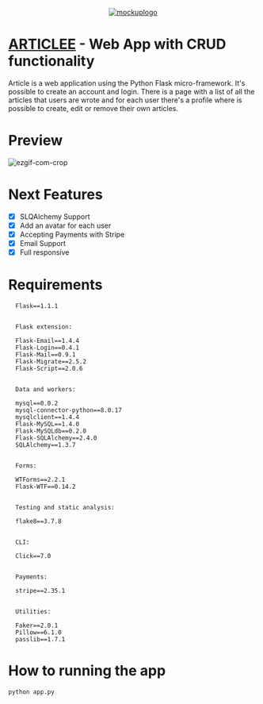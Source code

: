 <p align="center">
  <a href="https://www.danielemingolla.site"><img src="https://i.ibb.co/1JXvqLz/mockuplogo.png" alt="mockuplogo" border="0"></a>

  # <u>ARTICLEE</u> - Web App with CRUD functionality
   Article is a web application using the Python Flask micro-framework. It's possible to create an account and login.
   There is a page with a list of all the articles that users are wrote and for each user there's a profile where is possible to create, edit or remove their own articles.

  # Preview
  <img src="https://i.ibb.co/YBjzW7c/ezgif-com-crop.gif" alt="ezgif-com-crop" border="0">
</p>

# Next Features
- [X] SLQAlchemy Support
- [X] Add an avatar for each user
- [X] Accepting Payments with Stripe
- [X] Email Support
- [X] Full responsive

# Requirements
```
  Flask==1.1.1


  Flask extension:

  Flask-Email==1.4.4
  Flask-Login==0.4.1
  Flask-Mail==0.9.1
  Flask-Migrate==2.5.2
  Flask-Script==2.0.6


  Data and workers:

  mysql==0.0.2
  mysql-connector-python==8.0.17
  mysqlclient==1.4.4
  Flask-MySQL==1.4.0
  Flask-MySQLdb==0.2.0
  Flask-SQLAlchemy==2.4.0
  SQLAlchemy==1.3.7


  Forms:

  WTForms==2.2.1
  Flask-WTF==0.14.2


  Testing and static analysis:

  flake8==3.7.8


  CLI:

  Click==7.0


  Payments:

  stripe==2.35.1


  Utilities:

  Faker==2.0.1
  Pillow==6.1.0
  passlib==1.7.1
```
# How to running the app
 ```
 python app.py
 ```